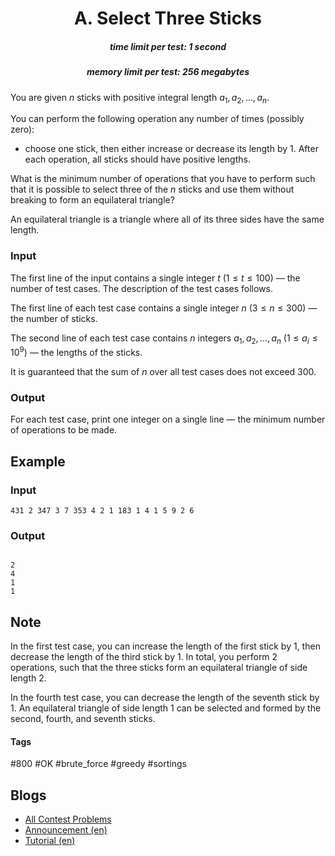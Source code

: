 <h1 style='text-align: center;'> A. Select Three Sticks</h1>

<h5 style='text-align: center;'>time limit per test: 1 second</h5>
<h5 style='text-align: center;'>memory limit per test: 256 megabytes</h5>

You are given $n$ sticks with positive integral length $a_1, a_2, \ldots, a_n$.

You can perform the following operation any number of times (possibly zero): 

* choose one stick, then either increase or decrease its length by $1$. After each operation, all sticks should have positive lengths.

What is the minimum number of operations that you have to perform such that it is possible to select three of the $n$ sticks and use them without breaking to form an equilateral triangle?

An equilateral triangle is a triangle where all of its three sides have the same length.

### Input

The first line of the input contains a single integer $t$ ($1 \le t \le 100$) — the number of test cases. The description of the test cases follows.

The first line of each test case contains a single integer $n$ ($3 \le n \le 300$) — the number of sticks.

The second line of each test case contains $n$ integers $a_1, a_2, \ldots, a_n$ ($1 \le a_i \le 10^9$) — the lengths of the sticks.

It is guaranteed that the sum of $n$ over all test cases does not exceed $300$. 

### Output

For each test case, print one integer on a single line — the minimum number of operations to be made.

## Example

### Input


```text
431 2 347 3 7 353 4 2 1 183 1 4 1 5 9 2 6
```
### Output

```text

2
4
1
1

```
## Note

In the first test case, you can increase the length of the first stick by $1$, then decrease the length of the third stick by $1$. In total, you perform $2$ operations, such that the three sticks form an equilateral triangle of side length $2$.

In the fourth test case, you can decrease the length of the seventh stick by $1$. An equilateral triangle of side length $1$ can be selected and formed by the second, fourth, and seventh sticks.



#### Tags 

#800 #OK #brute_force #greedy #sortings 

## Blogs
- [All Contest Problems](../Codeforces_Round_822_(Div._2).md)
- [Announcement (en)](../blogs/Announcement_(en).md)
- [Tutorial (en)](../blogs/Tutorial_(en).md)
